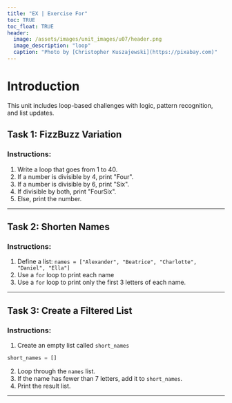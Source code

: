 ```yaml
---
title: "EX | Exercise For"
toc: TRUE
toc_float: TRUE
header:
  image: /assets/images/unit_images/u07/header.png
  image_description: "loop"
  caption: "Photo by [Christopher Kuszajewski](https://pixabay.com)"
---
```


# Introduction

This unit includes loop-based challenges with logic, pattern recognition, and list updates.

## Task 1: FizzBuzz Variation

### Instructions:
1. Write a loop that goes from 1 to 40.
2. If a number is divisible by 4, print "Four".
3. If a number is divisible by 6, print "Six".
4. If divisible by both, print "FourSix".
5. Else, print the number.

---

## Task 2: Shorten Names

### Instructions:
1. Define a list: `names = ["Alexander", "Beatrice", "Charlotte", "Daniel", "Ella"]`
2. Use a `for` loop to print each name
3. Use a `for` loop to print only the first 3 letters of each name.

---

## Task 3: Create a Filtered List

### Instructions:
1. Create an empty list called `short_names` 
```python
short_names = []
```
2. Loop through the `names` list.
3. If the name has fewer than 7 letters, add it to `short_names`.
4. Print the result list.

---
